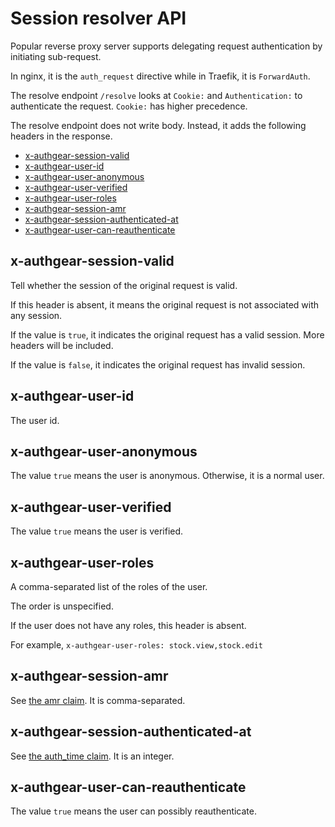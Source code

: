 # Session resolver API

Popular reverse proxy server supports delegating request authentication by initiating sub-request.

In nginx, it is the `auth_request` directive while in Traefik, it is `ForwardAuth`.

The resolve endpoint `/resolve` looks at `Cookie:` and `Authentication:` to authenticate the request. `Cookie:` has higher precedence.

The resolve endpoint does not write body. Instead, it adds the following headers in the response.

- [x-authgear-session-valid](#x-authgear-session-valid)
- [x-authgear-user-id](#x-authgear-user-id)
- [x-authgear-user-anonymous](#x-authgear-user-anonymous)
- [x-authgear-user-verified](#x-authgear-user-verified)
- [x-authgear-user-roles](#x-authgear-user-roles)
- [x-authgear-session-amr](#x-authgear-session-amr)
- [x-authgear-session-authenticated-at](#x-authgear-session-authenticated-at)
- [x-authgear-user-can-reauthenticate](#x-authgear-user-can-reauthenticate)

## x-authgear-session-valid

Tell whether the session of the original request is valid.

If this header is absent, it means the original request is not associated with any session.

If the value is `true`, it indicates the original request has a valid session. More headers will be included.

If the value is `false`, it indicates the original request has invalid session.

## x-authgear-user-id

The user id.

## x-authgear-user-anonymous

The value `true` means the user is anonymous. Otherwise, it is a normal user.

## x-authgear-user-verified

The value `true` means the user is verified.

## x-authgear-user-roles

A comma-separated list of the roles of the user.

The order is unspecified.

If the user does not have any roles, this header is absent.

For example, `x-authgear-user-roles: stock.view,stock.edit`

## x-authgear-session-amr

See [the amr claim](./oidc.md#amr). It is comma-separated.

## x-authgear-session-authenticated-at

See [the auth_time claim](./oidc.md#auth_time). It is an integer.

## x-authgear-user-can-reauthenticate

The value `true` means the user can possibly reauthenticate.
